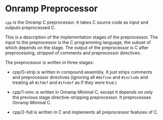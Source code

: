 # Onramp Preprocessor

`cpp` is the Onramp C preprocessor. It takes C source code as input and outputs preprocessed C.

This is a description of the implementation stages of the preprocessor. The input to the preprocessor is the C programming language, the subset of which depends on the stage. The output of the preprocessor is C after preprocessing, stripped of comments and preprocessor directives.

The preprocessor is written in three stages:

- cpp/0-strip is written in compound assembly. It just strips comments and preprocessor directives (ignoring all `#define` and `#include` and treating all `#ifdef` and `#ifndef` as if they were true.)

- cpp/1-omc is written in Onramp Minimal C, except it depends on only the previous stage directive-stripping preprocessor. It preprocesses Onramp Minimal C.

- cpp/2-full is written in C and implements all preprocessor features of C.
